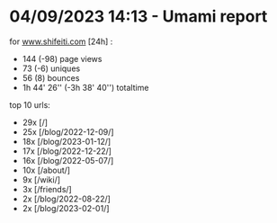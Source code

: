 # 04/09/2023 14:13 - Umami report
for www.shifeiti.com [24h] :

 - 144 (-98) page views
 - 73 (-6) uniques
 - 56 (8) bounces
 - 1h 44' 26'' (-3h 38' 40'') totaltime


top 10 urls:
 - 29x [/]
 - 25x [/blog/2022-12-09/]
 - 18x [/blog/2023-01-12/]
 - 17x [/blog/2022-12-22/]
 - 16x [/blog/2022-05-07/]
 - 10x [/about/]
 - 9x [/wiki/]
 - 3x [/friends/]
 - 2x [/blog/2022-08-22/]
 - 2x [/blog/2023-02-01/]


